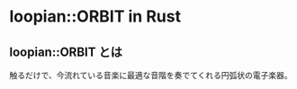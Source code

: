 
loopian::ORBIT in Rust
===================================

loopian::ORBIT とは
------------------------

触るだけで、今流れている音楽に最適な音階を奏でてくれる円弧状の電子楽器。
